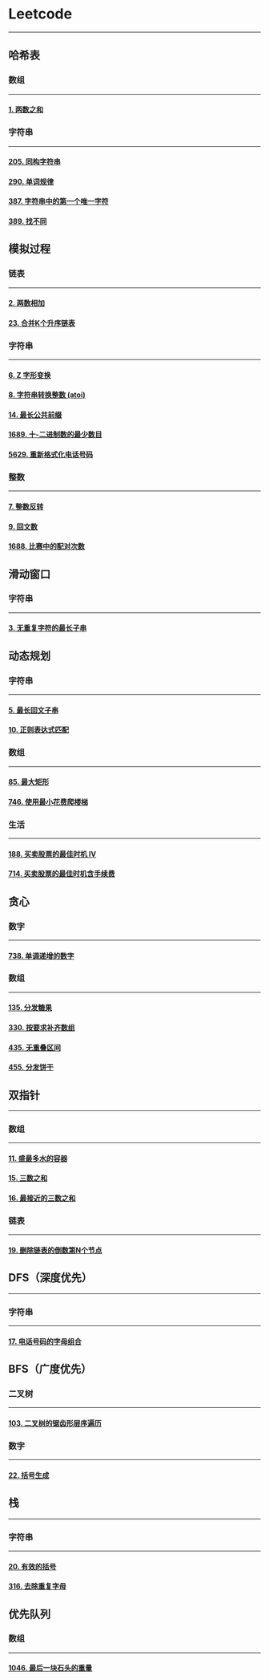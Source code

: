 # Leetcode

----



## 哈希表



### 数组

----



#### [1. 两数之和](https://leetcode-cn.com/problems/two-sum/)







### 字符串

---



#### [205. 同构字符串](https://leetcode-cn.com/problems/isomorphic-strings/)



#### [290. 单词规律](https://leetcode-cn.com/problems/word-pattern/)



#### [387. 字符串中的第一个唯一字符](https://leetcode-cn.com/problems/first-unique-character-in-a-string/)



#### [389. 找不同](https://leetcode-cn.com/problems/find-the-difference/)





## 模拟过程



### 链表

---



#### [2. 两数相加](https://leetcode-cn.com/problems/add-two-numbers/)



#### [23. 合并K个升序链表](https://leetcode-cn.com/problems/merge-k-sorted-lists/)





### 字符串

----



#### [6. Z 字形变换](https://leetcode-cn.com/problems/zigzag-conversion/)



#### [8. 字符串转换整数 (atoi)](https://leetcode-cn.com/problems/string-to-integer-atoi/)



#### [14. 最长公共前缀](https://leetcode-cn.com/problems/longest-common-prefix/)



#### [1689. 十-二进制数的最少数目](https://leetcode-cn.com/problems/partitioning-into-minimum-number-of-deci-binary-numbers/)



#### [5629. 重新格式化电话号码](https://leetcode-cn.com/problems/reformat-phone-number/)



### 整数

---



#### [7. 整数反转](https://leetcode-cn.com/problems/reverse-integer/)



#### [9. 回文数](https://leetcode-cn.com/problems/palindrome-number/)



#### [1688. 比赛中的配对次数](https://leetcode-cn.com/problems/count-of-matches-in-tournament/)







## 滑动窗口



### 字符串

---



#### [3. 无重复字符的最长子串](https://leetcode-cn.com/problems/longest-substring-without-repeating-characters/)







## 动态规划



### 字符串

---



#### [5. 最长回文子串](https://leetcode-cn.com/problems/longest-palindromic-substring/)



#### [10. 正则表达式匹配](https://leetcode-cn.com/problems/regular-expression-matching/)





### 数组

---



#### [85. 最大矩形](https://leetcode-cn.com/problems/maximal-rectangle/)



#### [746. 使用最小花费爬楼梯](https://leetcode-cn.com/problems/min-cost-climbing-stairs/)





### 生活

---



#### [188. 买卖股票的最佳时机 IV](https://leetcode-cn.com/problems/best-time-to-buy-and-sell-stock-iv/)



#### [714. 买卖股票的最佳时机含手续费](https://leetcode-cn.com/problems/best-time-to-buy-and-sell-stock-with-transaction-fee/)







## 贪心



### 数字

---



#### [738. 单调递增的数字](https://leetcode-cn.com/problems/monotone-increasing-digits/)



### 数组

---



#### [135. 分发糖果](https://leetcode-cn.com/problems/candy/)



#### [330. 按要求补齐数组](https://leetcode-cn.com/problems/patching-array/)



#### [435. 无重叠区间](https://leetcode-cn.com/problems/non-overlapping-intervals/)



#### [455. 分发饼干](https://leetcode-cn.com/problems/assign-cookies/)





## 双指针

---





### 数组

---



#### [11. 盛最多水的容器](https://leetcode-cn.com/problems/container-with-most-water/)



#### [15. 三数之和](https://leetcode-cn.com/problems/3sum/)



#### [16. 最接近的三数之和](https://leetcode-cn.com/problems/3sum-closest/)





### 链表

---



#### [19. 删除链表的倒数第N个节点](https://leetcode-cn.com/problems/remove-nth-node-from-end-of-list/)







## DFS（深度优先）

---



### 字符串

---



#### [17. 电话号码的字母组合](https://leetcode-cn.com/problems/letter-combinations-of-a-phone-number/)







## BFS（广度优先）



### 二叉树

---



#### [103. 二叉树的锯齿形层序遍历](https://leetcode-cn.com/problems/binary-tree-zigzag-level-order-traversal/)







### 数字

---



#### [22. 括号生成](https://leetcode-cn.com/problems/generate-parentheses/)



## 栈

---



### 字符串

---



#### [20. 有效的括号](https://leetcode-cn.com/problems/valid-parentheses/)



#### [316. 去除重复字母](https://leetcode-cn.com/problems/remove-duplicate-letters/)







## 优先队列



### 数组

---



#### [1046. 最后一块石头的重量](https://leetcode-cn.com/problems/last-stone-weight/)